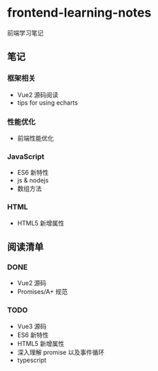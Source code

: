 # frontend-learning-notes

前端学习笔记

## 笔记

### 框架相关
+ Vue2 源码阅读
+ tips for using echarts

### 性能优化
+ 前端性能优化

### JavaScript
+ ES6 新特性
+ js & nodejs
+ 数组方法
### HTML
+ HTML5 新增属性

## 阅读清单

### DONE
+ Vue2 源码
+ Promises/A+ 规范

### TODO
+ Vue3 源码
+ ES6 新特性
+ HTML5 新增属性
+ 深入理解 promise 以及事件循环
+ typescript